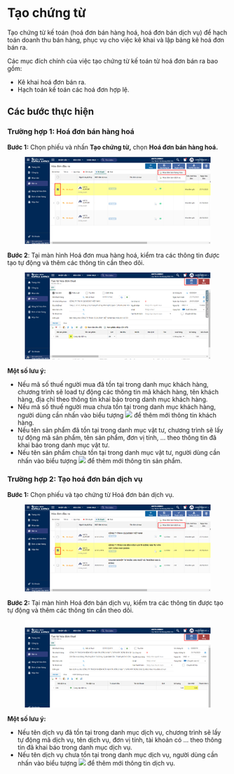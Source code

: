# Tạo chứng từ

Tạo chứng từ kế toán (hoá đơn bán hàng hoá, hoá đơn bán dịch vụ) để hạch toán doanh thu bán hàng,  phục vụ cho việc kê khai và lập bảng kê hoá đơn bán ra.

Các mục đích chính của việc tạo chứng từ kế toán từ hoá đơn bán ra bao gồm:

* Kê khai hoá đơn bán ra.
* Hạch toán kế toán các hoá đơn hợp lệ.

## Các bước thực hiện

### Trường hợp 1: Hoá đơn bán hàng hoá

**Bước 1:** Chọn phiếu và nhấn **Tạo chứng từ,** chọn **Hoá đơn bán hàng hoá.**

<figure><img src="../.gitbook/assets/image.png" alt=""><figcaption></figcaption></figure>

**Bước 2**: Tại màn hình Hoá đơn mua hàng hoá, kiểm tra các thông tin được tạo tự động và thêm các thông tin cần theo dõi.

<figure><img src="../.gitbook/assets/image (1).png" alt=""><figcaption></figcaption></figure>

**Một số lưu ý:**

* Nếu mã số thuế người mua đã tồn tại trong danh mục khách hàng, chương trình sẽ load tự động các thông tin mã khách hàng, tên khách hàng, địa chỉ theo thông tin khai báo trong danh mục khách hàng.
* Nếu mã số thuế người mua chưa tồn tại trong danh mục khách hàng, người dùng cần nhấn vào biểu tượng ![](broken-reference) để thêm mới thông tin khách hàng.
* Nếu tên sản phẩm đã tồn tại trong danh mục vật tư, chương trình sẽ lấy tự động mã sản phẩm, tên sản phẩm, đơn vị tính, ... theo thông tin đã khai báo trong danh mục vật tư.
* Nếu tên sản phẩm chưa tồn tại trong danh mục vật tư, người dùng cần nhấn vào biểu tượng ![](broken-reference) để thêm mới thông tin sản phẩm.

### Trường hợp 2: Tạo hoá đơn bán dịch vụ

**Bước 1:** Chọn phiếu và tạo chứng từ Hoá đơn bán dịch vụ.

<figure><img src="../.gitbook/assets/image (2).png" alt=""><figcaption></figcaption></figure>

**Bước 2:** Tại màn hình Hoá đơn bán dịch vụ, kiểm tra các thông tin được tạo tự động và thêm các thông tin cần theo dõi.

<figure><img src="../.gitbook/assets/image (3).png" alt=""><figcaption></figcaption></figure>

**Một số lưu ý:**

* Nếu tên dịch vụ đã tồn tại trong danh mục dịch vụ, chương trình sẽ lấy tự động mã dịch vụ, tên dịch vụ, đơn vị tính, tài khoản có ... theo thông tin đã khai báo trong danh mục dịch vụ.
* Nếu tên dịch vụ chưa tồn tại trong danh mục dịch vụ, người dùng cần nhấn vào biểu tượng ![](broken-reference) để thêm mới thông tin dịch vụ.
